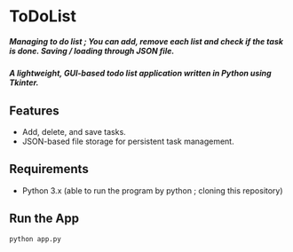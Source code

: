 # ToDoList

##### Managing to do list ; You can add, remove each list and check if the task is done. Saving / loading through JSON file.
##### A lightweight, GUI-based todo list application written in Python using Tkinter.

## Features
- Add, delete, and save tasks.
- JSON-based file storage for persistent task management.

## Requirements
- Python 3.x (able to run the program by python ; cloning this repository)

## Run the App
```bash
python app.py
